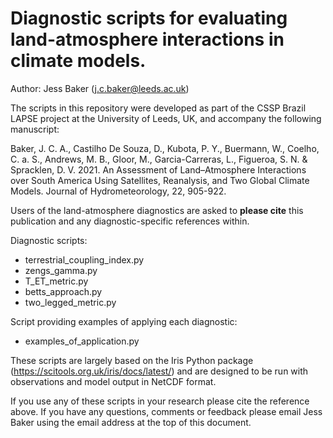 # Diagnostic scripts for evaluating land-atmosphere interactions in climate models. 

Author: Jess Baker (j.c.baker@leeds.ac.uk) 

The scripts in this repository were developed as part of the CSSP Brazil LAPSE project at the University of Leeds, UK, and accompany the following manuscript:

Baker, J. C. A., Castilho De Souza, D., Kubota, P. Y., Buermann, W., Coelho, C. a. S., Andrews, M. B., Gloor, M., Garcia-Carreras, L., Figueroa, S. N. & Spracklen, D. V. 2021. An Assessment of Land–Atmosphere Interactions over South America Using Satellites, Reanalysis, and Two Global Climate Models. Journal of Hydrometeorology, 22, 905-922.

Users of the land-atmosphere diagnostics are asked to **please cite** this publication and any diagnostic-specific references within.


Diagnostic scripts:
- terrestrial_coupling_index.py
- zengs_gamma.py
- T_ET_metric.py
- betts_approach.py
- two_legged_metric.py

Script providing examples of applying each diagnostic:
- examples_of_application.py

These scripts are largely based on the Iris Python package (https://scitools.org.uk/iris/docs/latest/) and are designed to be run with observations and model output in NetCDF format.

If you use any of these scripts in your research please cite the reference above. If you have any questions, comments or feedback please email Jess Baker using the email address at the top of this document. 
